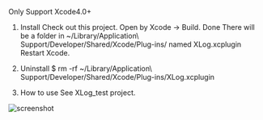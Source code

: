Only Support Xcode4.0+

1. Install
  Check out this project. Open by Xcode -> Build. Done
  There will be a folder in ~/Library/Application\ Support/Developer/Shared/Xcode/Plug-ins/ named XLog.xcplugin
  Restart Xcode.


2. Uninstall
  $ rm -rf ~/Library/Application\ Support/Developer/Shared/Xcode/Plug-ins/XLog.xcplugin

3. How to use
  See XLog_test project.

![screenshot](http://github.com/Maxwin-z/XLog/raw/master/ScreenShot.png)